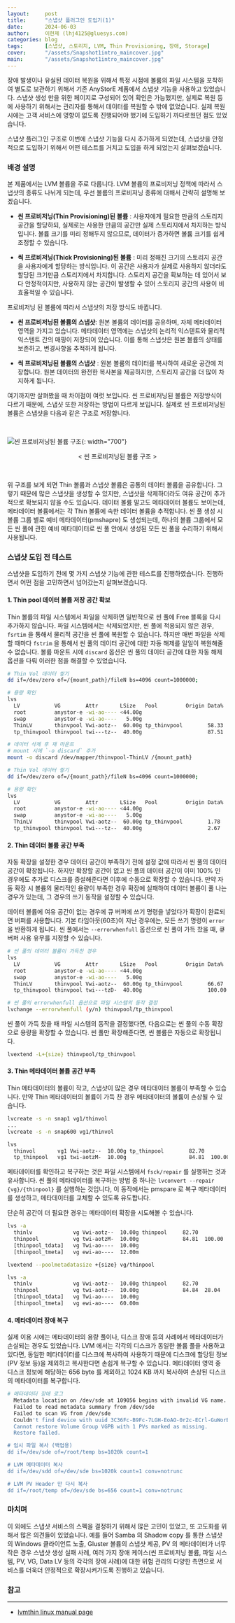 ```yaml
---
layout:     post
title:      "스냅샷 플러그인 도입기(1)"
date:       2024-06-03
author:     이헌제 (lhj4125@gluesys.com)
categories: blog
tags:       [스냅샷, 스토리지, LVM, Thin Provisioning, 장애, Storage]
cover:      "/assets/Snapshot1intro_maincover.jpg"
main:       "/assets/Snapshot1intro_maincover.jpg"
---
```


장애 발생이나 유실된 데이터 복원을 위해서 특정 시점에 볼륨의 파일 시스템을 포착하여 별도로 보관하기 위해서 기존 AnyStorE 제품에서 스냅샷 기능을 사용하고 있었습니다. 스냅샷 생성 만을 위한 페이지로 구성되어 있어 확인은 가능했지만, 실제로 복원 등에 사용하기 위해서는 관리자를 통해서 데이터를 복원할 수 밖에 없었습니다. 실제 복원 시에는 고객 서비스에 영향이 없도록 진행되어야 했기에 도입하기 까다로웠던 점도 있었습니다. 


스냅샷 플러그인 구조로 이번에 스냅샷 기능을 다시 추가하게 되었는데, 스냅샷을 안정적으로 도입하기 위해서 어떤 테스트를 거치고 도입을 하게 되었는지 살펴보겠습니다. 


### 배경 설명 

본 제품에서는 LVM 볼륨을 주로 다룹니다. LVM 볼륨의 프로비저닝 정책에 따라서 스냅샷의 종류도 나뉘게 되는데, 우선 볼륨의 프로비저닝 종류에 대해서 간략히 설명해 보겠습니다.

* **씬 프로비저닝(Thin Provisioning)된 볼륨** : 사용자에게 필요한 만큼의 스토리지 공간을 할당하되, 실제로는 사용한 만큼의 공간만 실제 스토리지에서 차지하는 방식입니다. 볼륨 크기를 미리 정해두지 않으므로, 데이터가 증가하면 볼륨 크기를 쉽게 조정할 수 있습니다.

* **씩 프로비저닝(Thick Provisioning)된 볼륨** : 미리 정해진 크기의 스토리지 공간을 사용자에게 할당하는 방식입니다. 이 공간은 사용자가 실제로 사용하지 않더라도 할당된 크기만큼 스토리지에서 차지합니다. 스토리지 공간을 확보하는 데 있어서 보다 안정적이지만, 사용하지 않는 공간이 발생할 수 있어 스토리지 공간의 사용이 비효율적일 수 있습니다.

프로비저닝 된 볼륨에 따라서 스냅샷의 저장 방식도 바뀝니다. 

* **씬 프로비저닝된 볼륨의 스냅샷**: 원본 볼륨의 데이터를 공유하며, 자체 메타데이터 영역을 가지고 있습니다. 메타데이터 영역에는 스냅샷의 논리적 익스텐트와 물리적 익스텐트 간의 매핑이 저장되어 있습니다. 이를 통해 스냅샷은 원본 볼륨의 상태를 보존하고, 변경사항을 추적하게 됩니다.

* **씩 프로비저닝된 볼륨의 스냅샷** : 원본 볼륨의 데이터를 복사하여 새로운 공간에 저장합니다. 원본 데이터의 완전한 복사본을 제공하지만, 스토리지 공간을 더 많이 차지하게 됩니다. 

여기까지만 살펴봤을 때 차이점이 여럿 보입니다. 씬 프로비저닝된 볼륨은 저장방식이 다르기 때문에, 스냅샷 또한 저장하는 방법이 다르게 보입니다. 실제로 씬 프로비저닝된 볼륨은 스냅샷을 다음과 같은 구조로 저장합니다. 


&nbsp;


![씬 프로비저닝된 볼륨 구조](/assets/Snapshot1intro_maincover.png){: width="700"}
<center>&#60; 씬 프로비저닝된 볼륨 구조 &#62;</center>

&nbsp;


위 구조를 보게 되면 Thin 볼륨과 스냅샷 볼륨은 공통의 데이터 볼륨을 공유합니다. 그렇기 때문에 많은 스냅샷을 생성할 수 있지만, 스냅샷을 삭제하더라도 여유 공간이 추가적으로 확보되지 않을 수도 있습니다. 데이터 볼륨 말고도 메타데이터 볼륨도 보이는데, 메타데이터 볼륨에서는 각 Thin 볼륨에 속한 데이터 볼륨을 추적합니다. 씬 풀 생성 시 볼륨 그룹 별로 예비 메타데이터(pmshapre) 도 생성되는데, 하나의 볼륨 그룹에서 모든 씬 풀에 관한 예비 메타데이터로 씬 풀 안에서 생성된 모든 씬 풀을 수리하기 위해서 사용됩니다.


### 스냅샷 도입 전 테스트


스냅샷을 도입하기 전에 몇 가지 스냅샷 기능에 관한 테스트를 진행하였습니다. 진행하면서 어떤 점을 고민하면서 넘어갔는지 살펴보겠습니다. 


#### 1. Thin pool 데이터 볼륨 저장 공간 확보 

Thin 볼륨의 파일 시스템에서 파일을 삭제하면 일반적으로 씬 풀에 Free 블록을 다시 추가하지 않습니다. 파일 시스템에서는 삭제되었지만, 씬 풀에 적용되지 않은 경우, `fsrtim` 을 통해서 물리적 공간을 씬 풀에 복원할 수 있습니다. 하지만 매번 파일을 삭제할 때마다 `fstrim` 을 통해서 씬 풀의 데이터 공간에 대한 자동 해제를 일일이 복원해줄 수 없습니다. 볼륨 마운트 시에 `discard` 옵션은 씬 풀의 데이터 공간에 대한 자동 해제 옵션을 다뤄 이러한 점을 해결할 수 있었습니다.


```bash
# Thin Vol 데이터 쌓기
dd if=/dev/zero of=/{mount_path}/fileN bs=4096 count=1000000;

# 용량 확인 
lvs
  LV           VG        Attr       LSize   Pool         Origin Data%  Meta%  Move Log Cpy%Sync Convert
  root         anystor-e -wi-ao---- <44.00g                      
  swap         anystor-e -wi-ao----   5.00g                          
  ThinLV       thinvpool Vwi-aotz--  60.00g tp_thinvpool        58.33  
  tp_thinvpool thinvpool twi---tz--  40.00g                     87.51  3.28 

# 데이터 삭제 후 재 마운트
# mount 시에 `-o discard` 추가
mount -o discard /dev/mapper/thinvpool-ThinLV /{mount_path}

# Thin Vol 데이터 쌓기
dd if=/dev/zero of=/{mount_path}/fileN bs=4096 count=1000000;

# 용량 확인
lvs
  LV           VG        Attr       LSize   Pool         Origin Data%  Meta%  Move Log Cpy%Sync Convert
  root         anystor-e -wi-ao---- <44.00g                                
  swap         anystor-e -wi-ao----   5.00g                                      
  ThinLV       thinvpool Vwi-aotz--  60.00g tp_thinvpool        1.78             
  tp_thinvpool thinvpool twi---tz--  40.00g                     2.67   1.64 
```


#### 2. Thin 데이터 볼륨 공간 부족 

자동 확장을 설정한 경우 데이터 공간이 부족하기 전에 설정 값에 따라서 씬 풀의 데이터 공간이 확장됩니다. 하지만 확장할 공간이 없고 씬 풀의 데이터 공간이 이미 100% 인 경우에도 추가로 디스크를 증설해준다면 이후에 수동으로 확장할 수 있습니다. 만약 자동 확장 시 볼륨의 물리적인 용량이 부족한 경우 확장에 실패하여 데이터 볼륨이 풀 나는 경우가 있는데, 그 경우의 쓰기 동작을 설정할 수 있습니다. 

데이터 볼륨에 여유 공간이 없는 경우에 큐 버퍼에 쓰기 명령을 넣었다가 확장이 완료되면 버퍼를 사용합니다. 기본 타임아웃(60초)이 지난 경우에는, 모든 쓰기 명령이 `error`을 반환하게 됩니다. 씬 풀에서는 `--errorwhenfull` 옵션으로 씬 풀이 가득 찼을 때, 큐 버퍼 사용 유무를 지정할 수 있습니다.  

```bash
# 씬 풀의 데이터 볼륨이 가득찬 경우
lvs
  LV           VG        Attr       LSize   Pool         Origin Data%  Meta%  Move Log Cpy%Sync Convert
  root         anystor-e -wi-ao---- <44.00g          
  swap         anystor-e -wi-ao----   5.00g           
  ThinLV       thinvpool Vwi-aotz--  60.00g tp_thinvpool        66.67   
  tp_thinvpool thinvpool twi---tzD-  40.00g                     100.00 3.53 

# 씬 풀의 errorwhenfull 옵션으로 파일 시스템의 동작 결정
lvchange --errorwhenfull (y/n) thinvpool/tp_thinvpool
```

씬 풀이 가득 찼을 때 파일 시스템의 동작을 결정했다면, 다음으로는 씬 풀의 수동 확장으로 용량을 확장할 수 있습니다. 씬 풀만 확장해준다면, 씬 볼륨은 자동으로 확장됩니다. 

```bash
lvextend -L+{size} thinvpool/tp_thinvpool
```


#### 3. Thin 메타데이터 볼륨 공간 부족 


Thin 메타데이터의 볼륨이 작고, 스냅샷이 많은 경우 메타데이터 볼륨이 부족할 수 있습니다. 만약 Thin 메타데이터의 볼륨이 가득 찬 경우 메타데이터의 볼륨이 손상될 수 있습니다. 

```bash
lvcreate -s -n snap1 vg1/thinvol
...
lvcreate -s -n snap600 vg1/thinvol

lvs                                         
  thinvol       vg1 Vwi-aotz--  10.00g tp_thinpool        82.70       
  tp_thinpool   vg1 twi-aotzM-  10.00g                    84.81  100.00                          
```

메타데이터를 확인하고 복구하는 것은 파일 시스템에서 `fsck/repair` 를 실행하는 것과 유사합니다.  씬 풀의 메타데이터를 복구하는 방법 중 하나는 `lvconvert --repair {vg}/{thinpool}`  를 실행하는 것입니다, 이 동작에서는 pmspare 로 복구 메타데이터를 생성하고, 메타데이터를 교체할 수 있도록 유도합니다. 

단순히 공간이 더 필요한 경우는 메타데이터 확장을 시도해볼 수 있습니다. 

```bash
lvs -a
  thinlv             vg Vwi-aotz--  10.00g thinpool     82.70                
  thinpool           vg twi-aotzM-  10.00g              84.81  100.00        
  [thinpool_tdata]   vg Twi-ao----  10.00g                                   
  [thinpool_tmeta]   vg ewi-ao----  12.00m  

lvextend --poolmetadatasize +{size} vg/thinpool 

lvs -a 
  thinlv             vg Vwi-aotz--  10.00g thinpool     82.70                
  thinpool           vg twi-aotz--  10.00g              84.84  28.04         
  [thinpool_tdata]   vg Twi-ao----  10.00g                                   
  [thinpool_tmeta]   vg ewi-ao----  60.00m   
```


#### 4. 메타데이터 장애 복구

실제 이용 시에는 메타데이터의 용량 풀이나, 디스크 장애 등의 사례에서 메타데이터가 손실되는 경우도 있었습니다. LVM 에서는 각각의 디스크가 동일한 볼륨 풀을 사용하고 있다면, 동일한 메타데이터를 디스크에 복사하여 사용하기 때문에 디스크에 할당된 정보(PV 정보 등)을 제외하고 복사한다면 손쉽게 복구할 수 있습니다. 메타데이터 영역 중 디스크 정보에 해당하는 656 byte 를 제외하고 1024 KB 까지 복사하여 손상된 디스크의 메타데이터를 복구합니다. 


```bash
# 메타데이터 장애 로그
  Metadata location on /dev/sde at 109056 begins with invalid VG name.
  Failed to read metadata summary from /dev/sde
  Failed to scan VG from /dev/sde
  Couldn't find device with uuid 3C36Fc-B9Fc-7LGH-EoAO-0r2c-ECrl-GuWorB.
  Cannot restore Volume Group VGPB with 1 PVs marked as missing.
  Restore failed.

# 임시 파일 복사 (백업용)
dd if=/dev/sde of=/root/temp bs=1020k count=1

# LVM 메타데이터 복사
dd if=/dev/sdd of=/dev/sde bs=1020k count=1 conv=notrunc

# LVM PV Header 만 다시 복사
dd if=/root/temp of=/dev/sde bs=656 count=1 conv=notrunc
```


### 마치며

이 외에도 스냅샷 서비스의 스펙을 결정하기 위해서 많은 고민이 있었고, 또 고도화를 위해서 많은 의견들이 있었습니다. 예를 들어 Samba 의 Shadow copy 를 통한 스냅샷의 Windows 클라이언트 노출, Gluster 볼륨의 스냅샷 제공, PV 의 메타데이터가 너무 작은 경우 스냅샷 생성 실패 사례, 여러 가지 장애 케이스(씬 프로비저닝 볼륨, 파일 시스템, PV, VG, Data LV 등의 각각의 장애 사례)에 대한 위험 관리의 다양한 측면으로 서비스를 더욱더 안정적으로 확장시켜가도록 진행하고 있습니다. 



### 참고
---
* [lvmthin linux manual page](https://man7.org/linux/man-pages/man7/lvmthin.7.html)



